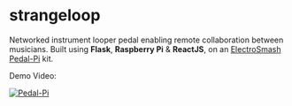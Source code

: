# strangeloop

Networked instrument looper pedal enabling remote collaboration between musicians. Built using **Flask**, **Raspberry Pi** & **ReactJS**, on an [ElectroSmash Pedal-Pi](https://www.electrosmash.com/pedal-pi) kit.

Demo Video:

[![Pedal-Pi](https://img.youtube.com/vi/4xlJLICJo1k/0.jpg)](https://youtu.be/4xlJLICJo1k)


